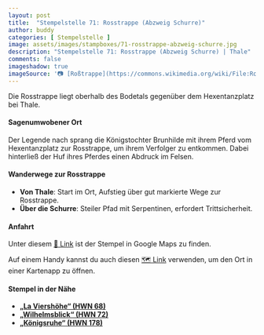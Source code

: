 ```yaml
---
layout: post
title:  "Stempelstelle 71: Rosstrappe (Abzweig Schurre)"
author: buddy
categories: [ Stempelstelle ]
image: assets/images/stampboxes/71-rosstrappe-abzweig-schurre.jpg
description: "Stempelstelle 71: Rosstrappe (Abzweig Schurre) | Thale"
comments: false
imageshadow: true
imageSource: '📷 [Roßtrappe](https://commons.wikimedia.org/wiki/File:Ro%C3%9Ftrappe.jpg) von <a href="//commons.wikimedia.org/wiki/User:B.Thomas95" title="User:B.Thomas95">Thomas Binder</a> unter Lizenz [CC BY-SA 4.0](https://creativecommons.org/licenses/by-sa/4.0)'
---
```


Die Rosstrappe liegt oberhalb des Bodetals gegenüber dem Hexentanzplatz bei Thale.

#### Sagenumwobener Ort

Der Legende nach sprang die Königstochter Brunhilde mit ihrem Pferd vom Hexentanzplatz zur Rosstrappe, um ihrem Verfolger zu entkommen. Dabei hinterließ der Huf ihres Pferdes einen Abdruck im Felsen.

#### Wanderwege zur Rosstrappe

- **Von Thale**: Start im Ort, Aufstieg über gut markierte Wege zur Rosstrappe.
- **Über die Schurre**: Steiler Pfad mit Serpentinen, erfordert Trittsicherheit.

#### Anfahrt

Unter diesem [📍 Link](https://www.google.com/maps/dir/?api=1&origin=&destination=51.73724%2C%2011.01865) ist der Stempel in Google Maps zu finden.

<div class="android-only">
  Auf einem Handy kannst du auch diesen 
  <a href="geo:51.73724,11.01865">🗺️ Link</a> 
  verwenden, um den Ort in einer Kartenapp zu öffnen.
  <p></p>
</div>

#### Stempel in der Nähe

- [**„La Viershöhe“ (HWN 68)**](/stempelstelle-68-la-viershoehe)
- [**„Wilhelmsblick“ (HWN 72)**](/stempelstelle-72-wilhelmsblick)
- [**„Königsruhe“ (HWN 178)**](/stempelstelle-178-koenigsruhe)
